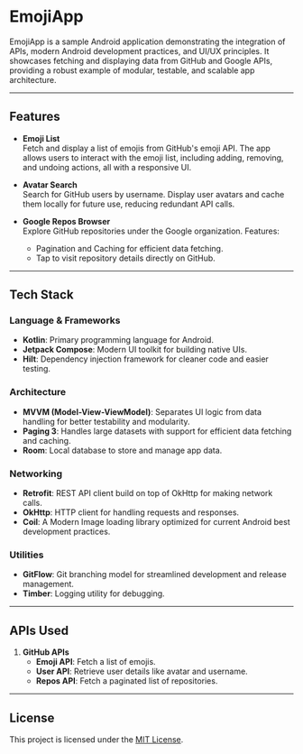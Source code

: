 # **EmojiApp**

EmojiApp is a sample Android application demonstrating the integration of APIs, modern Android development practices, and UI/UX principles. It showcases fetching and displaying data from GitHub and Google APIs, providing a robust example of modular, testable, and scalable app architecture.

---

## **Features**

- **Emoji List**  
  Fetch and display a list of emojis from GitHub's emoji API. The app allows users to interact with the emoji list, including adding, removing, and undoing actions, all with a responsive UI.

- **Avatar Search**  
  Search for GitHub users by username. Display user avatars and cache them locally for future use, reducing redundant API calls.

- **Google Repos Browser**  
  Explore GitHub repositories under the Google organization. Features:
    - Pagination and Caching for efficient data fetching.
    - Tap to visit repository details directly on GitHub.

---

## **Tech Stack**

### **Language & Frameworks**
- **Kotlin**: Primary programming language for Android.
- **Jetpack Compose**: Modern UI toolkit for building native UIs.
- **Hilt**: Dependency injection framework for cleaner code and easier testing.

### **Architecture**
- **MVVM (Model-View-ViewModel)**: Separates UI logic from data handling for better testability and modularity.
- **Paging 3**: Handles large datasets with support for efficient data fetching and caching.
- **Room**: Local database to store and manage app data.

### **Networking**
- **Retrofit**: REST API client build on top of OkHttp for making network calls.
- **OkHttp**: HTTP client for handling requests and responses.
- **Coil**: A Modern Image loading library optimized for current Android best development practices.

### **Utilities**
- **GitFlow**: Git branching model for streamlined development and release management.
- **Timber**: Logging utility for debugging.

---

## **APIs Used**

1. **GitHub APIs**
    - **Emoji API**: Fetch a list of emojis.
    - **User API**: Retrieve user details like avatar and username.
    - **Repos API**: Fetch a paginated list of repositories.
---

## **License**
This project is licensed under the [MIT License](LICENSE).